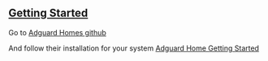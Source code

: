 ## <a href="#getting-started" id="getting-started" name="getting-started">Getting Started</a>

Go to <a href="https://github.com/AdguardTeam/AdGuardHome" role="link" target="_blank" rel="noopener noreferrer nofollow">Adguard Homes github</a>

And follow their installation for your system <a href="https://github.com/AdguardTeam/AdGuardHome/wiki/Getting-Started" role="link" target="_blank" rel="noopener noreferrer nofollow">Adguard Home Getting Started</a>
